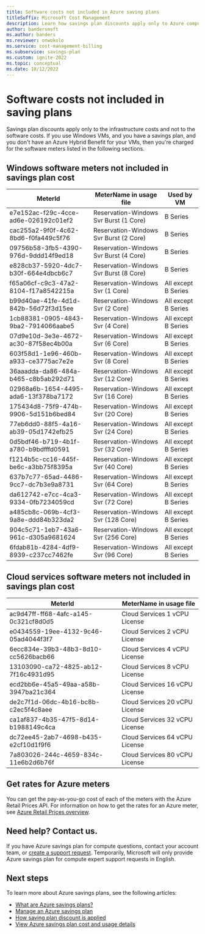 ```yaml
---
title: Software costs not included in Azure saving plans
titleSuffix: Microsoft Cost Management
description: Learn how savings plan discounts apply only to Azure compute infrastructure costs and not to the software costs.
author: bandersmsft
ms.author: banders
ms.reviewer: onwokolo
ms.service: cost-management-billing
ms.subservice: savings-plan
ms.custom: ignite-2022
ms.topic: conceptual
ms.date: 10/12/2022
---
```


# Software costs not included in saving plans

Savings plan discounts apply only to the infrastructure costs and not to the software costs. If you use Windows VMs, and you have a savings plan, and you don't have an Azure Hybrid Benefit for your VMs, then you're charged for the software meters listed in the following sections.

## Windows software meters not included in savings plan cost

| **MeterId** | **MeterName in usage file** | **Used by VM** |
| --- | --- | --- |
| e7e152ac-f29c-4cce-ad6e-026192c01ef2 | Reservation-Windows Svr Burst (1 Core) | B Series |
| cac255a2-9f0f-4c62-8bd6-f0fa449c5f76 | Reservation-Windows Svr Burst (2 Core) | B Series |
| 09756b58-3fb5-4390-976d-9ddd14f9ed18 | Reservation-Windows Svr Burst (4 Core) | B Series |
| e828cb37-5920-4dc7-b30f-664e4dbcb6c7 | Reservation-Windows Svr Burst (8 Core) | B Series |
| f65a06cf-c9c3-47a2-8104-f17a8542215a | Reservation-Windows Svr (1 Core) | All except B Series |
| b99d40ae-41fe-4d1d-842b-56d72f3d15ee | Reservation-Windows Svr (2 Core) | All except B Series |
| 1cb88381-0905-4843-9ba2-7914066aabe5 | Reservation-Windows Svr (4 Core) | All except B Series |
| 07d9e10d-3e3e-4672-ac30-87f58ec4b00a | Reservation-Windows Svr (6 Core) | All except B Series |
| 603f58d1-1e96-460b-a933-ce3775ac7e2e | Reservation-Windows Svr (8 Core) | All except B Series |
| 36aaadda-da86-484a-b465-c8b5ab292d71 | Reservation-Windows Svr (12 Core) | All except B Series |
| 02968a6b-1654-4495-ada6-13f378ba7172 | Reservation-Windows Svr (16 Core) | All except B Series |
| 175434d8-75f9-474b-9906-5d151b6bed84 | Reservation-Windows Svr (20 Core) | All except B Series |
| 77eb6dd0-88f5-4a16-ab39-05d1742efb25 | Reservation-Windows Svr (24 Core) | All except B Series |
| 0d5bdf46-b719-4b1f-a780-b9bdfffd0591 | Reservation-Windows Svr (32 Core) | All except B Series |
| f1214b5c-cc16-445f-be6c-a3bb75f8395a | Reservation-Windows Svr (40 Core) | All except B Series |
| 637b7c77-65ad-4486-9cc7-dc7b3e9a8731 | Reservation-Windows Svr (64 Core) | All except B Series |
| da612742-e7cc-4ca3-9334-0fb7234059cd | Reservation-Windows Svr (72 Core) | All except B Series |
| a485cb8c-069b-4cf3-9a8e-ddd84b323da2 | Reservation-Windows Svr (128 Core) | All except B Series |
| 904c5c71-1eb7-43a6-961c-d305a9681624 | Reservation-Windows Svr (256 Core) | All except B Series |
| 6fdab81b-4284-4df9-8939-c237cc7462fe | Reservation-Windows Svr (96 Core) | All except B Series |

## Cloud services software meters not included in savings plan cost

| **MeterId** | **MeterName in usage file** |
| --- | --- |
| ac9d47ff-ff68-4afc-a145-0c321cf8d0d5 | Cloud Services 1 vCPU License |
| e0434559-19ee-4132-9c46-05ad4044f3f7 | Cloud Services 2 vCPU License |
| 6ecc834e-39b3-48b3-8d10-cc5626bacb66 | Cloud Services 4 vCPU License |
| 13103090-ca72-4825-ab12-7f16c4931d95 | Cloud Services 8 vCPU License |
| ecd2bb6e-45a5-49aa-a58b-3947ba21c364 | Cloud Services 16 vCPU License |
| de2c7f1d-06dc-4b16-bc8b-c2ec5f4c8aee | Cloud Services 20 vCPU License |
| ca1af837-4b35-47f5-8d14-b1988149c4ca | Cloud Services 32 vCPU License |
| dc72ee45-2ab7-4698-b435-e2cf10d1f9f6 | Cloud Services 64 vCPU License |
| 7a803026-244c-4659-834c-11e6b2d6b76f | Cloud Services 80 vCPU License |

## Get rates for Azure meters

You can get the pay-as-you-go cost of each of the meters with the Azure Retail Prices API. For information on how to get the rates for an Azure meter, see [Azure Retail Prices overview](/rest/api/cost-management/retail-prices/azure-retail-prices).

## Need help? Contact us.

If you have Azure savings plan for compute questions, contact your  account team, or [create a support request](https://portal.azure.com/#blade/Microsoft_Azure_Support/HelpAndSupportBlade/newsupportrequest). Temporarily, Microsoft will only provide Azure savings plan for compute expert support requests in English.

## Next steps

To learn more about Azure savings plans, see the following articles:

- [What are Azure savings plans?](buy-savings-plan.md)
- [Manage an Azure savings plan](manage-savings-plan.md)
- [How saving plan discount is applied](discount-application.md)
- [View Azure savings plan cost and usage details](utilization-cost-reports.md)
